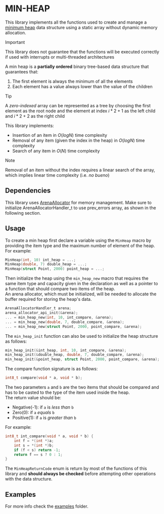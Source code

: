 # MIN-HEAP

This library implements all the functions used to create and manage a [minimum heap](https://it.wikipedia.org/wiki/Heap_(struttura_dati))
data structure using a static array without dynamic memory allocation.

> [!IMPORTANT]
> This library does not guarantee that the functions will be executed correctly
> if used with interrupts or multi-threaded architectures

A min heap is a **partially ordered** binary tree-based data structure that guarantees that:
1. The first element is always the minimum of all the elements
2. Each element has a value always lower than the value of the children

> [!TIP]
> A *zero-indexed* array can be represented as a tree by choosing the first element as the root node
> and the element at index $i * 2 + 1$ as the left child and $i * 2 + 2$ as the right child

This library implements:
- Insertion of an item in $O(log N)$ time complexity
- Removal of any item (given the index in the heap) in $O(log N)$ time complexity
- Search of any item in $O(N)$ time complexity

> [!NOTE]
> Removal of an item without the index requires a linear search of the array,
> which implies linear time complexity (i.e. *no bueno*)

## Dependencies
This library uses [ArenaAllocator](https://github.com/eagletrt/libarena-allocator-sw.git) for memory management. Make sure to initialize ArenaAllocatorHandler_t to use prev_errors array, as shown in the following section.

## Usage

To create a min heap first declare a variable using the `MinHeap` macro
by providing the item type and the maximum number of element of the heap. \
For example:
```c
MinHeap(int, 10) int_heap = ...;
MinHeap(double, 7) double_heap = ...;
MinHeap(struct Point, 2000) point_heap = ...;
```

Then initialize the heap using the `min_heap_new` macro that requires the same item type
and capacity given in the declaration as well as a pointer to a function that should compare
two items of the heap.<br/>
An arena allocator, which must be initialized, will be needed to allocate the buffer required for storing the heap's data.

```c
ArenaAllocatorHandler_t arena;
arena_allocator_api_init(&arena);
... = min_heap_new(int, 10, int_compare, &arena);
... = min_heap_new(double, 7, double_compare, &arena);
... = min_heap_new(struct Point, 2000, point_compare, &arena);
```

The `min_heap_init` function can also be used to initialize the heap structure as follows:
```c
min_heap_init(&int_heap, int, 10, int_compare, &arena);
min_heap_init(&double_heap, double, 7, double_compare, &arena);
min_heap_init(&point_heap, struct Point, 2000, point_compare, &arena);
```

The compare function signature is as follows:
```c
int8_t compare(void * a, void * b);
```

The two parameters `a` and `b` are the two items that should be compared and has to
be casted to the type of the item used inside the heap. \
The return value should be:
- Negative(-1): if `a` is *less than* `b`
- Zero(0): if `a` *equals* `b`
- Positive(1): if `a` is *greater than* `b`

For example:
```c
int8_t int_compare(void * a, void * b) {
    int f = *(int *)a;
    int s = *(int *)b;
    if (f < s) return -1;
    return f == s ? 0 : 1;
}
```

The `MinHeapReturnCode` enum is return by most of the functions of this library
and **should always be checked** before attempting other operations with the data structure.

## Examples

For more info check the [examples](./examples/) folder.